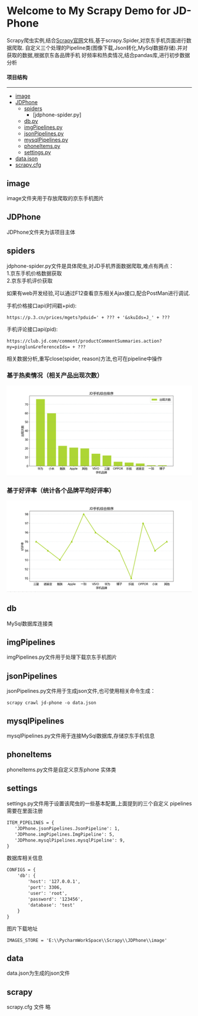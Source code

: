 Welcome to My Scrapy Demo for JD-Phone
=============
Scrapy爬虫实例,结合[Scrapy官网][官网地址]文档,基于scrapy.Spider,对京东手机页面进行数据爬取.
自定义三个处理的Pipeline类(图像下载,Json转化,MySql数据存储).并对获取的数据,根据京东各品牌手机
好频率和热卖情况,结合pandas库,进行初步数据分析

[官网地址]: https://docs.scrapy.org/en/latest/intro/tutorial.html     "Scrapy官网"

#### 项目结构
-------------
- [image](#image)
- [JDPhone](#JDPhone)
    - [spiders](#spiders)
       - [jdphone-spider.py]   
    - [db.py](#db)
    - [imgPipelines.py](#imgPipelines)
    - [jsonPipelines.py](#jsonPipelines)
    - [mysqlPipelines.py](#mysqlPipelines)
    - [phoneItems.py](#phoneItems)
    - [settings.py](#settings)
- [data.json](#data)
- [scrapy.cfg](#scrapy)

## image

image文件夹用于存放爬取的京东手机图片


## JDPhone

JDPhone文件夹为该项目主体

## spiders

jdphone-spider.py文件是具体爬虫,对JD手机界面数据爬取,难点有两点：</br>
1.京东手机价格数据获取</br>
2.京东手机评价获取</br>

如果有web开发经验,可以通过F12查看京东相关Ajax接口,配合PostMan进行调试.

手机价格接口api(时间戳+pid):
````
https://p.3.cn/prices/mgets?pduid=' + ??? + '&skuIds=J_' + ???
````
手机评论接口api(pid):
````
https://club.jd.com/comment/productCommentSummaries.action?my=pinglun&referenceIds= + ???
````

相关数据分析,重写close(spider, reason)方法,也可在pipeline中操作


### 基于热卖情况（相关产品出现次数）   </br>
![](jd_pic_1.png)


### 基于好评率（统计各个品牌平均好评率）  </br>
![](jd_pic_2.png)



## db
MySql数据库连接类

## imgPipelines
imgPipelines.py文件用于处理下载京东手机图片

## jsonPipelines
jsonPipelines.py文件用于生成json文件,也可使用相关命令生成：
````
scrapy crawl jd-phone -o data.json
````

## mysqlPipelines
mysqlPipelines.py文件用于连接MySql数据库,存储京东手机信息

## phoneItems
phoneItems.py文件是自定义京东phone 实体类

## settings
settings.py文件用于设置该爬虫的一些基本配置,上面提到的三个自定义
pipelines需要在里面注册
````
ITEM_PIPELINES = {
   'JDPhone.jsonPipelines.JsonPipeline': 1,
   'JDPhone.imgPipelines.ImgPipeline': 5,
   'JDPhone.mysqlPipelines.mysqlPipeline': 9,
}
````

数据库相关信息
````
CONFIGS = {
    'db': {
        'host': '127.0.0.1',
        'port': 3306,
        'user': 'root',
        'password': '123456',
        'database': 'test'
    }
}
````

图片下载地址
````
IMAGES_STORE = 'E:\\PycharmWorkSpace\\Scrapy\\JDPhone\\image'
````


## data
data.json为生成的json文件

## scrapy
scrapy.cfg 文件 略



